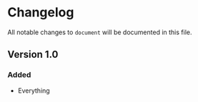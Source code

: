 # Changelog

All notable changes to `document` will be documented in this file.

## Version 1.0

### Added
- Everything
